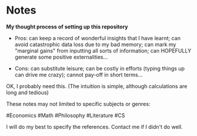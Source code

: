 # Notes

**My thought process of setting up this repository**

* Pros: can keep a record of wonderful insights that I have learnt; can avoid catastrophic data loss due to my bad memory; can mark my "marginal gains" from inputting all sorts of information; can HOPEFULLY generate some positive externalities...

* Cons: can substitute leisure; can be costly in efforts (typing things up can drive me crazy); cannot pay-off in short terms...

OK, I probably need this. (The intuition is simple, although calculations are long and tedious)

These notes may not limited to specific subjects or genres:

#Economics #Math #Philosophy #Literature #CS

I will do my best to specify the references. Contact me if I didn't do well.
